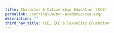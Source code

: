 ```yaml
---
title: Character & Citizenship Education (CCE)
permalink: /curriculum/non-academic/cce-ecg/
description: ""
third_nav_title: CCE, ECG & Sexuality Education
---
```




